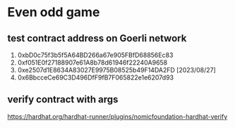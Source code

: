 # Even odd game

## test contract address on Goerli network

1. 0xbD0c75f3b5f5A64BD266a67e905FBfD68856Ec83
2. 0xf051E0f27188907e61A8b78d61946f22240A9658
3. 0xe2507d1E8634A83027E9975B08525b49F14DA2FD [2023/08/27]
4. 0x6BbcceCe69C3D496DfF9fB7F065822e1e6207d93


## verify contract with args

https://hardhat.org/hardhat-runner/plugins/nomicfoundation-hardhat-verify